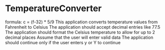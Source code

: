 # TemperatureConverter

formula: c = (f-32) * 5/9
This application converts temperature values from Fahrenheit to Celsius
The application should accept decimal entries like 77.5
The application should format the Celsius temperature to allow for up to 2 decimal places
Assume that the user will enter valid data
The application should continue only if the user enters y or Y to continue

